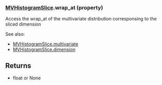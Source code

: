 ### [MVHistogramSlice](MVHistogramSlice.md).wrap_at (property)




Access the wrap_at of the multivariate distribution corresponsing to the
sliced dimension

See also:
* [MVHistogramSlice.multivariate](MVHistogramSlice.multivariate.md)
* [MVHistogramSlice.dimension](MVHistogramSlice.dimension.md)

Returns
---------
* float or None

